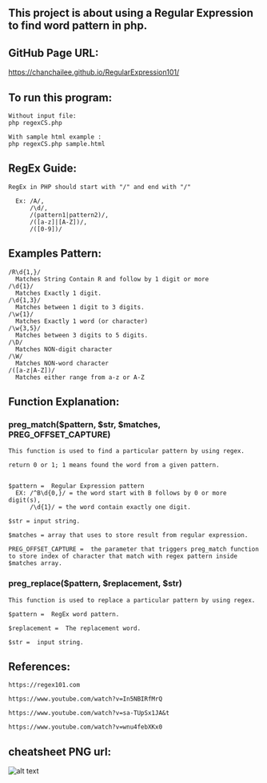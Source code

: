 ## This project is about using a Regular Expression to find word pattern in php.

## GitHub Page URL:

https://chanchailee.github.io/RegularExpression101/

## To run this program:
    Without input file:
    php regexCS.php

    With sample html example :
    php regexCS.php sample.html


## RegEx Guide:
    RegEx in PHP should start with "/" and end with "/"

      Ex: /A/,
          /\d/,
          /(pattern1|pattern2)/,
          /([a-z]|[A-Z])/,
          /([0-9])/


## Examples Pattern:
    /R\d{1,}/
      Matches String Contain R and follow by 1 digit or more
    /\d{1}/
      Matches Exactly 1 digit.
    /\d{1,3}/
      Matches between 1 digit to 3 digits.
    /\w{1}/
      Matches Exactly 1 word (or character)
    /\w{3,5}/
      Matches between 3 digits to 5 digits.
    /\D/
      Matches NON-digit character
    /\W/
      Matches NON-word character
    /([a-z|A-Z])/
      Matches either range from a-z or A-Z

## Function Explanation:

### preg_match($pattern, $str, $matches, PREG_OFFSET_CAPTURE)

    This function is used to find a particular pattern by using regex.

    return 0 or 1; 1 means found the word from a given pattern.


    $pattern =  Regular Expression pattern
      EX: /^B\d{0,}/ = the word start with B follows by 0 or more digit(s),
          /\d{1}/ = the word contain exactly one digit.

    $str = input string.

    $matches = array that uses to store result from regular expression.

    PREG_OFFSET_CAPTURE =  the parameter that triggers preg_match function to store index of character that match with regex pattern inside $matches array.


### preg_replace($pattern, $replacement, $str)

    This function is used to replace a particular pattern by using regex.

    $pattern =  RegEx word pattern.

    $replacement =  The replacement word.

    $str =  input string.

## References:
    https://regex101.com

    https://www.youtube.com/watch?v=In5NBIRfMrQ

    https://www.youtube.com/watch?v=sa-TUpSx1JA&t

    https://www.youtube.com/watch?v=wnu4febXKx0

## cheatsheet PNG url:
![alt text](http://clevertechie.com/files/regex-cheat-sheet.png)
